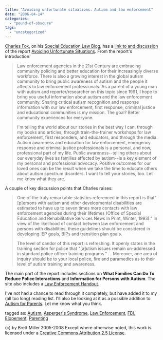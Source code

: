 ```yaml
---
title: "Avoiding unfortunate situations: Autism and law enforcement"
date: "2006-04-14"
categories: 
  - "pound-of-obscure"
tags: 
  - "uncategorized"
---
```


[Charles Fox](http://specialedlaw.blogs.com/charles_fox/), on his [Special Education Law Blog](http://specialedlaw.blogs.com/home/), has a [link to and discussion](http://specialedlaw.blogs.com/home/2006/04/police_elopemen.html) of the report [Avoiding Unfortunate Situations](http://policeandautism.cjb.net "Autism and Police: Avoiding Unfortunate Situations"). From the report's introduction:

> Law enforcement agencies in the 21st Century are embracing community policing and better education for their increasingly diverse workforce. There is also a growing interest in the global autism community to bring public awareness of autism and the people it affects to law enforcement professionals. As a parent of a young man with autism and reporter/researcher on this topic since 1991, I hope to bring you useful information about autism and the law enforcement community. Sharing critical autism recognition and response information with our law enforcement, first response, criminal justice and educational communities is my mission. The goal? Better community experiences for everyone.  
>   
> I'm telling the world about our stories in the best way I can: through my books and articles, through train-the-trainer workshops for law enforcement, first responders, and educators, and through the media. Autism awareness and education for law enforcement, emergency response and criminal justice professionals is a personal, and now, professional part of my life. Public awareness--telling others about our everyday lives as families affected by autism--is a key element of my personal and professional advocacy. Positive outcomes for our loved ones can be the result when we take the time to educate others about autism spectrum disorders. I want to tell your stories, too. Let me know what they are.

A couple of key discussion points that Charles raises:

> One of the truly remarkable statistics referenced in this report is that"\[p\]ersons with autism and other developmental disabilities are estimated to have up to seven times more contacts with law enforcement agencies during their lifetimes (Office of Special Education and Rehabilitative Services News In Print, Winter, 1993)." In view of the likelihood of contact between law enforcement and persons with disabilities, these guidelines should be considered in developing IEP goals, BIPs and transition plan goals.  
>   
> The level of candor of this report is refreshing. It openly states in the training section for police that "\[a\]utism issues remain un-addressed in standard police officer training programs." ... Moreover, one area of inquiry should be to your local police, fire and paramedics as to their level of autism training and awareness.

The main part of the report includes sections on **What Families Can Do To Reduce Police Interactions** and **Information for Persons with Autism**. The site also includes a [Law Enforcement Handout](http://policeandautism.cjb.net/handout.html).  
  
I've not had a chance to read through it completely, but have added it to my (all too long) reading list. I'll also be looking at it as a possible addition to [Autism for Parents](http://autismforparents.wordpress.com). Let me know what you think.  
  
tagged as: [Autism](http://technorati.com/tag/autism), [Asperger's Syndrome](http://technorati.com/tag/asperger), [Law Enforcement](http://technorati.com/tag/law+enforcement), [FBI](http://technorati.com/tag/FBI), [Elopement](http://technorati.com/tag/elopement), [Parenting](http://technorati.com/tag/parenting)

(c) by Brett Miller 2005-2008 Except where otherwise noted, this work is licensed under a [Creative Commons Attribution 2.5 License](http://creativecommons.org/licenses/by/2.5/).
